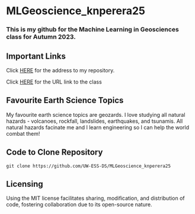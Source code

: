 # MLGeoscience_knperera25

### This is my github for the Machine Learning in Geosciences class for Autumn 2023. 

## Important Links
Click [HERE](https://github.com/UW-ESS-DS/MLGeoscience_knperera25/tree/main) for the address to my repository.

Click [HERE](https://github.com/UW-ESS-DS/MLGeo-2023) for the URL link to the class

## Favourite Earth Science Topics



My favourite earth science topics are geozards. I love studying all natural hazards - volcanoes, rockfall, landslides, earthquakes, and tsunamis. All natural hazards facinate me and I learn engineering so I can help the world combat them!

## Code to Clone Repository

`git clone https://github.com/UW-ESS-DS/MLGeoscience_knperera25`

## Licensing

Using the MIT license facilitates sharing, modification, and distribution of code, fostering collaboration due to its open-source nature.
